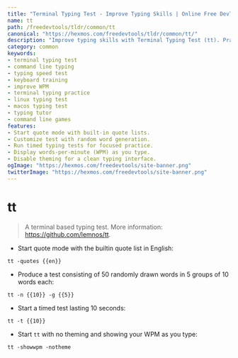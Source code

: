 ```yaml
---
title: "Terminal Typing Test - Improve Typing Skills | Online Free DevTools by Hexmos"
name: tt
path: /freedevtools/tldr/common/tt
canonical: "https://hexmos.com/freedevtools/tldr/common/tt/"
description: "Improve typing skills with Terminal Typing Test (tt). Practice your typing, track your WPM, and customize your experience. Free online tool, no registration required."
category: common
keywords:
- terminal typing test
- command line typing
- typing speed test
- keyboard training
- improve WPM
- terminal typing practice
- linux typing test
- macos typing test
- typing tutor
- command line games
features:
- Start quote mode with built-in quote lists.
- Customize test with random word generation.
- Run timed typing tests for focused practice.
- Display words-per-minute (WPM) as you type.
- Disable theming for a clean typing interface.
ogImage: "https://hexmos.com/freedevtools/site-banner.png"
twitterImage: "https://hexmos.com/freedevtools/site-banner.png"
---
```


# tt

> A terminal based typing test.
> More information: <https://github.com/lemnos/tt>.

- Start quote mode with the builtin quote list in English:

`tt -quotes {{en}}`

- Produce a test consisting of 50 randomly drawn words in 5 groups of 10 words each:

`tt -n {{10}} -g {{5}}`

- Start a timed test lasting 10 seconds:

`tt -t {{10}}`

- Start `tt` with no theming and showing your WPM as you type:

`tt -showwpm -notheme`
